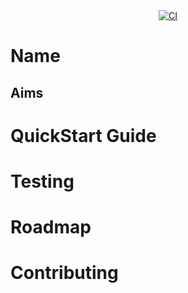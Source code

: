 <div style="text-align: center;">
  <a href="https://github.com/Angus-Toms/cpp_finance/actions/workflows/ci.yml">
    <img src="https://github.com/Angus-Toms/cpp_finance/actions/workflows/ci.yml/badge.svg" alt="CI">
  </a>
</div>

# Name 

## Aims

# QuickStart Guide 

# Testing 

# Roadmap

# Contributing 